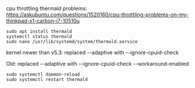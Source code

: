cpu throttling thermald problems: https://askubuntu.com/questions/1520160/cpu-throttling-problems-on-my-thinkpad-x1-carbon-i7-10510u

```
sudo apt install thermald
systemctl status thermald
sudo nano /usr/lib/systemd/system/thermald.service
```
kernel newer than v5.3:
replaced --adaptive with --ignore-cpuid-check

Old:
replaced --adaptive with --ignore-cpuid-check --workaround-enabled


```
sudo systemctl daemon-reload
sudo systemctl restart thermald 
```
